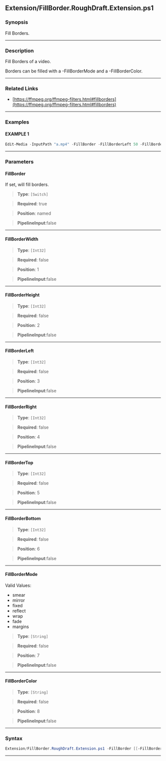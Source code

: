 
Extension/FillBorder.RoughDraft.Extension.ps1
---------------------------------------------
### Synopsis
Fill Borders.

---
### Description

Fill Borders of a video.

Borders can be filled with a -FillBorderMode and a -FillBorderColor.

---
### Related Links
* [https://ffmpeg.org/ffmpeg-filters.html#fillborders](https://ffmpeg.org/ffmpeg-filters.html#fillborders)



---
### Examples
#### EXAMPLE 1
```PowerShell
Edit-Media -InputPath "a.mp4" -FillBorder -FillBorderLeft 50 -FillBorderRight 50 -FillBorderTop 40 -FillBorderBottom 40 -FillBorderMode Reflect
```

---
### Parameters
#### **FillBorder**

If set, will fill borders.



> **Type**: ```[Switch]```

> **Required**: true

> **Position**: named

> **PipelineInput**:false



---
#### **FillBorderWidth**

> **Type**: ```[Int32]```

> **Required**: false

> **Position**: 1

> **PipelineInput**:false



---
#### **FillBorderHeight**

> **Type**: ```[Int32]```

> **Required**: false

> **Position**: 2

> **PipelineInput**:false



---
#### **FillBorderLeft**

> **Type**: ```[Int32]```

> **Required**: false

> **Position**: 3

> **PipelineInput**:false



---
#### **FillBorderRight**

> **Type**: ```[Int32]```

> **Required**: false

> **Position**: 4

> **PipelineInput**:false



---
#### **FillBorderTop**

> **Type**: ```[Int32]```

> **Required**: false

> **Position**: 5

> **PipelineInput**:false



---
#### **FillBorderBottom**

> **Type**: ```[Int32]```

> **Required**: false

> **Position**: 6

> **PipelineInput**:false



---
#### **FillBorderMode**

Valid Values:

* smear
* mirror
* fixed
* reflect
* wrap
* fade
* margins



> **Type**: ```[String]```

> **Required**: false

> **Position**: 7

> **PipelineInput**:false



---
#### **FillBorderColor**

> **Type**: ```[String]```

> **Required**: false

> **Position**: 8

> **PipelineInput**:false



---
### Syntax
```PowerShell
Extension/FillBorder.RoughDraft.Extension.ps1 -FillBorder [[-FillBorderWidth] <Int32>] [[-FillBorderHeight] <Int32>] [[-FillBorderLeft] <Int32>] [[-FillBorderRight] <Int32>] [[-FillBorderTop] <Int32>] [[-FillBorderBottom] <Int32>] [[-FillBorderMode] <String>] [[-FillBorderColor] <String>] [<CommonParameters>]
```
---



